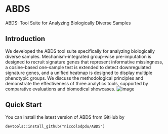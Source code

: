 # ABDS
ABDS: Tool Suite for Analyzing Biologically Diverse Samples

## Introduction
We developed the ABDS tool suite specifically for analyzing biologically diverse samples. Mechanism-integrated group-wise pre-imputation is designed to recruit signature genes that represent informative missingness, a cosine-based one-sample test is extended to detect downregulated signature genes, and a unified heatmap is designed to display multiple phenotypic groups. We discuss the methodological principles and demonstrate the effectiveness of three analytics tools, supported by comparative evaluations and biomedical showcases. 
![image](https://github.com/niccolodpdu/ABDS/assets/89655676/b358e122-069e-485a-9a48-aec62963ea00)

## Quick Start
You can install the latest version of ABDS from GitHub by
```{r, eval = FALSE}
devtools::install_github("niccolodpdu/ABDS")
```
